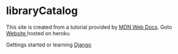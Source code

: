 # libraryCatalog
This site is created from a tutorial provided by [MDN Web Docs](https://developer.mozilla.org/en-US/docs/Learn/Server-side/Django). Goto [Website ](https://fast-thicket-04292.herokuapp.com/) hosted on heroku

Gettings started or learning [Django](https://docs.djangoproject.com/en/4.0/)
